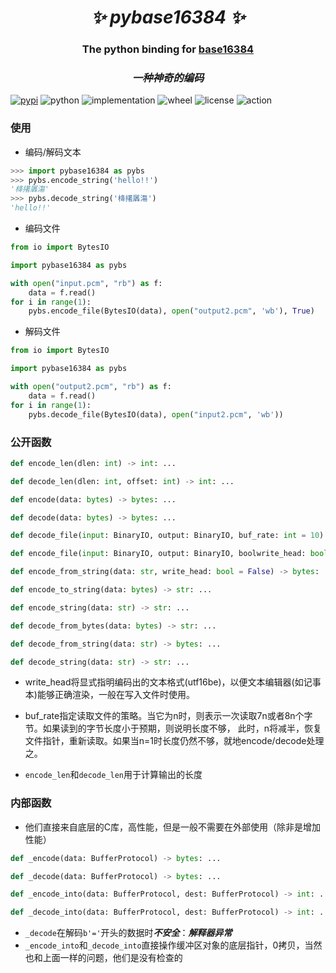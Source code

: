 <h1 align="center"><i>✨ pybase16384 ✨ </i></h1>

<h3 align="center">The python binding for <a href="https://github.com/fumiama/base16384">base16384</a> </h3>

<h3 align="center"><i>一种神奇的编码 </i></h3>

[![pypi](https://img.shields.io/pypi/v/pybase16384.svg)](https://pypi.org/project/pybase16384/)
![python](https://img.shields.io/pypi/pyversions/pybase16384)
![implementation](https://img.shields.io/pypi/implementation/pybase16384)
![wheel](https://img.shields.io/pypi/wheel/pybase16384)
![license](https://img.shields.io/github/license/synodriver/pybase16384.svg)
![action](https://img.shields.io/github/workflow/status/synodriver/pybase16384/build%20wheel)


### 使用

- 编码/解码文本
```python
>>> import pybase16384 as pybs
>>> pybs.encode_string('hello!!')
'栙擆羼漡'
>>> pybs.decode_string('栙擆羼漡')
'hello!!'
```

- 编码文件

```python
from io import BytesIO

import pybase16384 as pybs

with open("input.pcm", "rb") as f:
    data = f.read()
for i in range(1):
    pybs.encode_file(BytesIO(data), open("output2.pcm", 'wb'), True)
```
- 解码文件

```python
from io import BytesIO

import pybase16384 as pybs

with open("output2.pcm", "rb") as f:
    data = f.read()
for i in range(1):
    pybs.decode_file(BytesIO(data), open("input2.pcm", 'wb'))
```

### 公开函数
```python
def encode_len(dlen: int) -> int: ...

def decode_len(dlen: int, offset: int) -> int: ...

def encode(data: bytes) -> bytes: ...

def decode(data: bytes) -> bytes: ...

def decode_file(input: BinaryIO, output: BinaryIO, buf_rate: int = 10) -> None: ...

def encode_file(input: BinaryIO, output: BinaryIO, boolwrite_head: bool = False, buf_rate: int = 10) -> None: ...

def encode_from_string(data: str, write_head: bool = False) -> bytes: ...

def encode_to_string(data: bytes) -> str: ...

def encode_string(data: str) -> str: ...

def decode_from_bytes(data: bytes) -> str: ...

def decode_from_string(data: str) -> bytes: ...

def decode_string(data: str) -> str: ...
```
- write_head将显式指明编码出的文本格式(utf16be)，以便文本编辑器(如记事本)能够正确渲染，一般在写入文件时使用。

- buf_rate指定读取文件的策略。当它为n时，则表示一次读取7n或者8n个字节。如果读到的字节长度小于预期，则说明长度不够，
此时，n将减半，恢复文件指针，重新读取。如果当n=1时长度仍然不够，就地encode/decode处理之。

- ```encode_len```和```decode_len```用于计算输出的长度

### 内部函数

- 他们直接来自底层的C库，高性能，但是一般不需要在外部使用（除非是增加性能）

```python
def _encode(data: BufferProtocol) -> bytes: ...

def _decode(data: BufferProtocol) -> bytes: ...

def _encode_into(data: BufferProtocol, dest: BufferProtocol) -> int: ...

def _decode_into(data: BufferProtocol, dest: BufferProtocol) -> int: ...
```
- ```_decode```在解码```b'='```开头的数据时***不安全***：***解释器异常***
- ```_encode_into```和```_decode_into```直接操作缓冲区对象的底层指针，0拷贝，当然也和上面一样的问题，他们是没有检查的